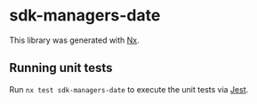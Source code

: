 # sdk-managers-date

This library was generated with [Nx](https://nx.dev).

## Running unit tests

Run `nx test sdk-managers-date` to execute the unit tests via [Jest](https://jestjs.io).
